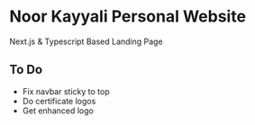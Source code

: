 # Noor Kayyali Personal Website

Next.js & Typescript Based Landing Page

## To Do

- Fix navbar sticky to top
- Do certificate logos
- Get enhanced logo
